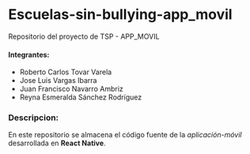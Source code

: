 # Escuelas-sin-bullying-app_movil
Repositorio del proyecto de TSP - APP_MOVIL

#### Integrantes:
+ Roberto Carlos Tovar Varela
+ Jose Luis Vargas Ibarra
+ Juan Francisco Navarro Ambriz
+ Reyna Esmeralda Sánchez Rodríguez

### Descripcion:
En este repositorio se almacena el código fuente de la *aplicación-móvil* desarrollada en **React Native**.